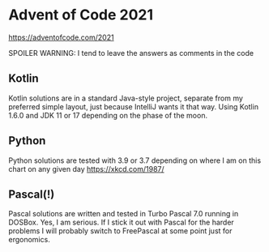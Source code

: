 # Advent of Code 2021

https://adventofcode.com/2021

SPOILER WARNING: I tend to leave the answers as comments in the code

## Kotlin

Kotlin solutions are in a standard Java-style project, separate from my preferred simple layout, just because IntelliJ wants it that way.
Using Kotlin 1.6.0 and JDK 11 or 17 depending on the phase of the moon.

## Python

Python solutions are tested with 3.9 or 3.7 depending on where I am on this chart on any given day https://xkcd.com/1987/

## Pascal(!)

Pascal solutions are written and tested in Turbo Pascal 7.0 running in DOSBox. Yes, I am serious.
If I stick it out with Pascal for the harder problems I will probably switch to FreePascal at some point just for ergonomics.
